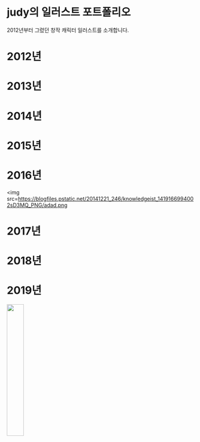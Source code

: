 # judy의 일러스트 포트폴리오
2012년부터 그렸던 창작 캐릭터 일러스트를 소개합니다.

# 2012년

# 2013년

# 2014년

# 2015년

# 2016년
<img src=https://blogfiles.pstatic.net/20141221_246/knowledgeist_1419166994002sD3MQ_PNG/adad.png</img>
# 2017년

# 2018년

# 2019년
<img src="https://postfiles.pstatic.net/MjAxNjExMDZfNyAg/MDAxNDc4NDA5MTE3MDQy.1IA-nVYzRG29jh2ZLZngZZYRT3D3VsAOSjri2zrvM04g.uUdJiMN8xSZTJ7VJyVanyxaV32zPm_YxK4VJeLtHufUg.PNG.knowledgeist/dfddfd.png?type=w2" width="30%"></img>
